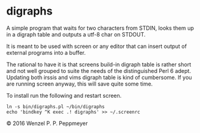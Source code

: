 # digraphs

A simple program that waits for two characters from STDIN, looks them up in a
digraph table and outputs a utf-8 char on STDOUT.

It is meant to be used with screen or any editor that can insert output of
external programs into a buffer.

The rational to have it is that screens build-in digraph table is rather short
and not well grouped to suite the needs of the distinguished Perl 6 adept.
Updating both irssis and vims digraph table is kind of cumbersome. If you are
running screen anyway, this will save quite some time.

To install run the following and restart screen.

```
ln -s bin/digraphs.pl ~/bin/digraphs
echo 'bindkey ^K exec .! digraphs' >> ~/.screenrc 
```

© 2016 Wenzel P. P. Peppmeyer
